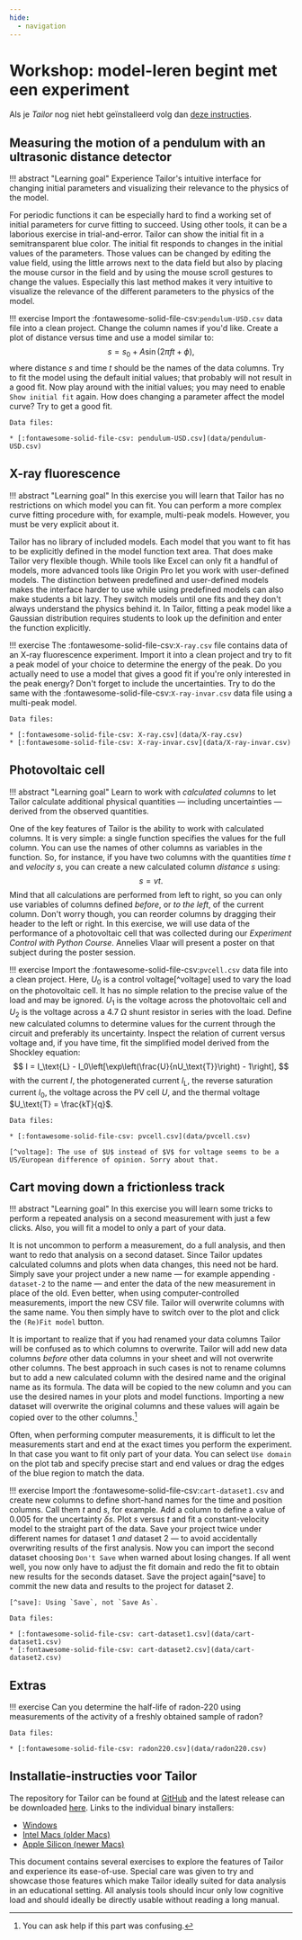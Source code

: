 ```yaml
---
hide:
  - navigation
---
```


# Workshop: model-leren begint met een experiment

Als je _Tailor_ nog niet hebt geïnstalleerd volg dan [deze instructies](#installatie-instructies-voor-tailor).


## Measuring the motion of a pendulum with an ultrasonic distance detector

!!! abstract "Learning goal"
    Experience Tailor's intuitive interface for changing initial parameters and visualizing their relevance to the physics of the model.

For periodic functions it can be especially hard to find a working set of initial parameters for curve fitting to succeed. Using other tools, it can be a laborious exercise in trial-and-error. Tailor can show the initial fit in a semitransparent blue color. The initial fit responds to changes in the initial values of the parameters. Those values can be changed by editing the value field, using the little arrows next to the data field but also by placing the mouse cursor in the field and by using the mouse scroll gestures to change the values. Especially this last method makes it very intuitive to visualize the relevance of the different parameters to the physics of the model.

!!! exercise
    Import the :fontawesome-solid-file-csv:`pendulum-USD.csv` data file into a clean project. Change the column names if you'd like. Create a plot of distance versus time and use a model similar to:
    $$
    s = s_0 + A \sin(2\pi f t + \phi),
    $$
    where distance $s$ and time $t$ should be the names of the data columns. Try to fit the model using the default initial values; that probably will not result in a good fit. Now play around with the initial values; you may need to enable `Show initial fit` again. How does changing a parameter affect the model curve? Try to get a good fit.

    Data files:

    * [:fontawesome-solid-file-csv: pendulum-USD.csv](data/pendulum-USD.csv)


## X-ray fluorescence

!!! abstract "Learning goal"
    In this exercise you will learn that Tailor has no restrictions on which model you can fit. You can perform a more complex curve fitting procedure with, for example, multi-peak models. However, you must be very explicit about it.
    
Tailor has no library of included models. Each model that you want to fit has to be explicitly defined in the model function text area. That does make Tailor very flexible though. While tools like Excel can only fit a handful of models, more advanced tools like Origin Pro let you work with user-defined models. The distinction between predefined and user-defined models makes the interface harder to use while using predefined models can also make students a bit lazy. They switch models until one fits and they don't always understand the physics behind it. In Tailor, fitting a peak model like a Gaussian distribution requires students to look up the definition and enter the function explicitly.

!!! exercise
    The :fontawesome-solid-file-csv:`X-ray.csv` file contains data of an X-ray fluorescence experiment. Import it into a clean project and try to fit a peak model of your choice to determine the energy of the peak. Do you actually need to use a model that gives a good fit if you're only interested in the peak energy? Don't forget to include the uncertainties. Try to do the same with the :fontawesome-solid-file-csv:`X-ray-invar.csv` data file using a multi-peak model.

    Data files:

    * [:fontawesome-solid-file-csv: X-ray.csv](data/X-ray.csv)
    * [:fontawesome-solid-file-csv: X-ray-invar.csv](data/X-ray-invar.csv)


## Photovoltaic cell

!!! abstract "Learning goal"
    Learn to work with _calculated columns_ to let Tailor calculate additional physical quantities &mdash; including uncertainties &mdash; derived from the observed quantities.

One of the key features of Tailor is the ability to work with calculated columns. It is very simple: a single function specifies the values for the full column. You can use the names of other columns as variables in the function. So, for instance, if you have two columns with the quantities _time_ $t$ and _velocity_ $s$, you can create a new calculated column _distance_ $s$ using:
$$
s = vt.
$$
Mind that all calculations are performed from left to right, so you can only use variables of columns defined _before_, or _to the left_, of the current column. Don't worry though, you can reorder columns by dragging their header to the left or right. In this exercise, we will use data of the performance of a photovoltaic cell that was collected during our _Experiment Control with Python Course_. Annelies Vlaar will present a poster on that subject during the poster session.

!!! exercise
    Import the :fontawesome-solid-file-csv:`pvcell.csv` data file into a clean project. Here, $U_0$ is a control voltage[^voltage] used to vary the load on the photovoltaic cell. It has no simple relation to the precise value of the load and may be ignored. $U_1$ is the voltage across the photovoltaic cell and $U_2$ is the voltage across a 4.7 Ω shunt resistor in series with the load. Define new calculated columns to determine values for the current through the circuit and preferably its uncertainty. Inspect the relation of current versus voltage and, if you have time, fit the simplified model derived from the Shockley equation:
    $$
    I = I_\text{L} - I_0\left[\exp\left(\frac{U}{nU_\text{T}}\right) - 1\right],
    $$
    with the current $I$, the photogenerated current $I_\text{L}$, the reverse saturation current $I_0$, the voltage across the PV cell $U$, and the thermal voltage $U_\text{T} = \frac{kT}{q}$.

    Data files:

    * [:fontawesome-solid-file-csv: pvcell.csv](data/pvcell.csv)

    [^voltage]: The use of $U$ instead of $V$ for voltage seems to be a US/European difference of opinion. Sorry about that.

## Cart moving down a frictionless track

!!! abstract "Learning goal"
    In this exercise you will learn some tricks to perform a repeated analysis on a second measurement with just a few clicks. Also, you will fit a model to only a part of your data.

It is not uncommon to perform a measurement, do a full analysis, and then want to redo that analysis on a second dataset. Since Tailor updates calculated columns and plots when data changes, this need not be hard. Simply save your project under a new name &mdash; for example appending `-dataset-2` to the name &mdash; and enter the data of the new measurement in place of the old. Even better, when using computer-controlled measurements, import the new CSV file. Tailor will overwrite columns with the same name. You then simply have to switch over to the plot and click the `(Re)Fit model` button.

It is important to realize that if you had renamed your data columns Tailor will be confused as to which columns to overwrite. Tailor will add new data columns _before_ other data columns in your sheet and will not overwrite other columns. The best approach in such cases is not to rename columns but to add a new calculated column with the desired name and the original name as its formula. The data will be copied to the new column and you can use the desired names in your plots and model functions. Importing a new dataset will overwrite the original columns and these values will again be copied over to the other columns.[^copied-columns]

[^copied-columns]: You can ask help if this part was confusing.

Often, when performing computer measurements, it is difficult to let the measurements start and end at the exact times you perform the experiment. In that case you want to fit only part of your data. You can select `Use domain` on the plot tab and specify precise start and end values or drag the edges of the blue region to match the data.

!!! exercise
    Import the :fontawesome-solid-file-csv:`cart-dataset1.csv` and create new columns to define short-hand names for the time and position columns. Call them $t$ and $s$, for example. Add a column to define a value of 0.005 for the uncertainty $\delta s$. Plot $s$ versus $t$ and fit a constant-velocity model to the straight part of the data. Save your project twice under different names for dataset 1 _and_ dataset 2 &mdash; to avoid accidentally overwriting results of the first analysis. Now you can import the second dataset choosing `Don't Save` when warned about losing changes. If all went well, you now only have to adjust the fit domain and redo the fit to obtain new results for the seconds dataset. Save the project again[^save] to commit the new data and results to the project for dataset 2.

    [^save]: Using `Save`, not `Save As`.

    Data files:

    * [:fontawesome-solid-file-csv: cart-dataset1.csv](data/cart-dataset1.csv)
    * [:fontawesome-solid-file-csv: cart-dataset2.csv](data/cart-dataset2.csv)


## Extras

!!! exercise
    Can you determine the half-life of radon-220 using measurements of the activity of a freshly obtained sample of radon?

    Data files:

    * [:fontawesome-solid-file-csv: radon220.csv](data/radon220.csv)


## Installatie-instructies voor Tailor

The repository for Tailor can be found at [GitHub](https://github.com/davidfokkema/tailor) and the latest release can be downloaded [here](https://github.com/davidfokkema/tailor/releases/latest). Links to the individual binary installers:

* [Windows](https://github.com/davidfokkema/tailor/releases/download/v1.8.0/Tailor-1.8.0.msi)
* [Intel Macs (older Macs)](https://github.com/davidfokkema/tailor/releases/download/v1.8.0/Tailor-1.8.0_intel.dmg)
* [Apple Silicon (newer Macs)](https://github.com/davidfokkema/tailor/releases/download/v1.8.0/Tailor-1.8.0_apple_silicon.dmg)

This document contains several exercises to explore the features of Tailor and experience its ease-of-use. Special care was given to try and showcase those features which make Tailor ideally suited for data analysis in an educational setting. All analysis tools should incur only low cognitive load and should ideally be directly usable without reading a long manual.
